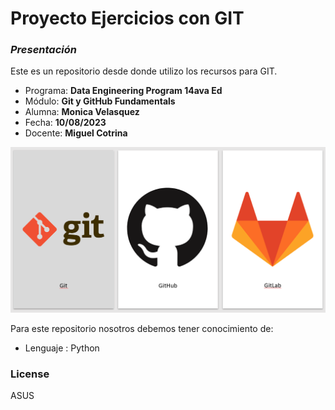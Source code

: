 # Proyecto Ejercicios con GIT
### _Presentación_
Este es un repositorio desde donde utilizo los recursos para GIT.

- Programa: **Data Engineering Program 14ava Ed**
- Módulo: **Git y GitHub Fundamentals**
- Alumna: **Monica Velasquez**
- Fecha: **10/08/2023**
- Docente: **Miguel Cotrina**

![Somos GIT](https://raw.githubusercontent.com/GeneKao/programming-notes/master/git/img/git-1-1.bmp )

Para este repositorio nosotros debemos tener conocimiento de:
- Lenguaje : Python

### License
ASUS